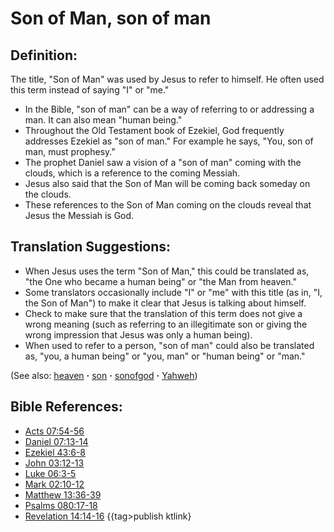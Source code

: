 # Son of Man, son of man #

## Definition: ##

The title, "Son of Man" was used by Jesus to refer to himself. He often used this term instead of saying "I" or "me."

* In the Bible, "son of man" can be a way of referring to or addressing a man. It can also mean "human being."
* Throughout the Old Testament book of Ezekiel, God frequently addresses Ezekiel as "son of man." For example he says, "You, son of man, must prophesy."
* The prophet Daniel saw a vision of a "son of man" coming with the clouds, which is a reference to the coming Messiah.
* Jesus also said that the Son of Man will be coming back someday on the clouds.
* These references to the Son of Man coming on the clouds reveal that Jesus the Messiah is God.

## Translation Suggestions: ##

* When Jesus uses the term "Son of Man," this could be translated as, "the One who became a human being" or "the Man from heaven."
* Some translators occasionally include "I" or "me" with this title (as in, "I, the Son of Man") to make it clear that Jesus is talking about himself.
* Check to make sure that the translation of this term does not give a wrong meaning (such as referring to an illegitimate son or giving the wrong impression that Jesus was only a human being).
* When used to refer to a person, "son of man" could also be translated as, "you, a human being" or "you, man" or "human being" or "man."

(See also: [heaven](../kt/heaven.md) **·** [son](../kt/son.md) **·** [sonofgod](../kt/sonofgod.md) **·** [Yahweh](../kt/Yahweh.md))
 

## Bible References: ##

* [Acts 07:54-56](https://door43.org/en/bible/notes/act/07/54)
* [Daniel 07:13-14](https://door43.org/en/bible/notes/dan/07/13)
* [Ezekiel 43:6-8](https://door43.org/en/bible/notes/ezk/43/06)
* [John 03:12-13](https://door43.org/en/bible/notes/jhn/03/12)
* [Luke 06:3-5](https://door43.org/en/bible/notes/luk/06/03)
* [Mark 02:10-12](https://door43.org/en/bible/notes/mrk/02/10)
* [Matthew 13:36-39](https://door43.org/en/bible/notes/mat/13/36)
* [Psalms 080:17-18](https://door43.org/en/bible/notes/psa/080/017)
* [Revelation 14:14-16](https://door43.org/en/bible/notes/rev/14/14)
{{tag>publish ktlink}
